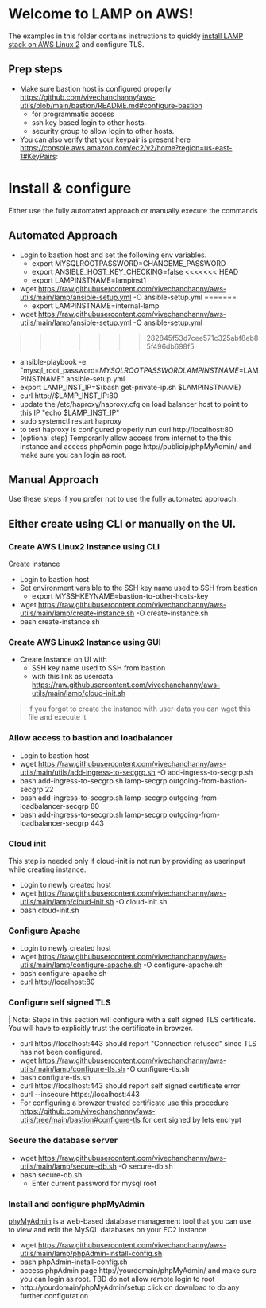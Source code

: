 # Welcome to LAMP on AWS!

The examples in this folder contains instructions to quickly [install LAMP stack on AWS Linux 2](https://docs.aws.amazon.com/AWSEC2/latest/UserGuide/ec2-lamp-amazon-linux-2.html) and configure TLS. 

## Prep steps
- Make sure bastion host is configured properly https://github.com/vivechanchanny/aws-utils/blob/main/bastion/README.md#configure-bastion
  - for programmatic access
  - ssh key based login to other hosts.
  - security group to allow login to other hosts.
- You can also verify that your keypair is present here https://console.aws.amazon.com/ec2/v2/home?region=us-east-1#KeyPairs:

# Install & configure
Either use the fully automated approach or manually execute the commands
## Automated Approach
- Login to bastion host and set the following env variables.
  - export MYSQLROOTPASSWORD=CHANGEME_PASSWORD
  - export ANSIBLE_HOST_KEY_CHECKING=false
<<<<<<< HEAD
  - export LAMPINSTNAME=lampinst1
- wget https://raw.githubusercontent.com/vivechanchanny/aws-utils/main/lamp/ansible-setup.yml -O ansible-setup.yml
=======
  - export LAMPINSTNAME=internal-lamp
- wget https://raw.githubusercontent.com/vivechanchanny/aws-utils/main/lamp/ansible-setup.yml -O ansible-setup.yml
>>>>>>> 282845f53d7cee571c325abf8eb85f496db698f5
- ansible-playbook -e  "mysql_root_password=$MYSQLROOTPASSWORD LAMPINSTNAME=$LAMPINSTNAME"  ansible-setup.yml
- export LAMP_INST_IP=$(bash get-private-ip.sh $LAMPINSTNAME)
- curl http://$LAMP_INST_IP:80
- update the /etc/haproxy/haproxy.cfg on load balancer host to point to this IP "echo $LAMP_INST_IP"
- sudo systemctl restart haproxy
- to test haproxy is configured properly run curl http://localhost:80
- (optional step) Temporarily allow access from internet to the this instance and access phpAdmin page http://publicip/phpMyAdmin/ and make sure you can login as root.

## Manual Approach
Use these steps if you prefer not to use the fully automated approach.

## Either create using CLI or manually on the UI.
### Create AWS Linux2 Instance using CLI
Create  instance
- Login to bastion host
- Set environment varaible to the SSH key name used to SSH from bastion
  - export MYSSHKEYNAME=bastion-to-other-hosts-key
- wget https://raw.githubusercontent.com/vivechanchanny/aws-utils/main/lamp/create-instance.sh -O create-instance.sh
- bash create-instance.sh
### Create AWS Linux2 Instance using GUI
- Create Instance on UI with 
  - SSH key name used to SSH from bastion
  - with this link as userdata https://raw.githubusercontent.com/vivechanchanny/aws-utils/main/lamp/cloud-init.sh
> If you forgot to create the instance with user-data you can wget this file and execute it

###  Allow access to bastion and loadbalancer
- Login to bastion host
- wget https://raw.githubusercontent.com/vivechanchanny/aws-utils/main/utils/add-ingress-to-secgrp.sh -O add-ingress-to-secgrp.sh
- bash add-ingress-to-secgrp.sh lamp-secgrp outgoing-from-bastion-secgrp 22
- bash add-ingress-to-secgrp.sh lamp-secgrp outgoing-from-loadbalancer-secgrp 80
- bash add-ingress-to-secgrp.sh lamp-secgrp outgoing-from-loadbalancer-secgrp 443


###  Cloud init
This step is needed only if cloud-init is not run by providing as userinput while creating instance.
- Login to newly created host
- wget https://raw.githubusercontent.com/vivechanchanny/aws-utils/main/lamp/cloud-init.sh -O cloud-init.sh
- bash cloud-init.sh
###  Configure Apache 
- Login to newly created host
- wget https://raw.githubusercontent.com/vivechanchanny/aws-utils/main/lamp/configure-apache.sh -O configure-apache.sh
- bash configure-apache.sh
- curl http://localhost:80
###  Configure self signed TLS
| Note: Steps in this section will configure with a self signed TLS certificate. You will have to explicitly trust the certificate in browzer.
- curl https://localhost:443  should report "Connection refused" since TLS has not been configured.
- wget https://raw.githubusercontent.com/vivechanchanny/aws-utils/main/lamp/configure-tls.sh -O configure-tls.sh
- bash configure-tls.sh
- curl https://localhost:443  should report self signed certificate error
- curl --insecure https://localhost:443
- For configuring a browzer trusted certificate use this procedure  https://github.com/vivechanchanny/aws-utils/tree/main/bastion#configure-tls for cert signed by  lets encrypt
###  Secure the database server
- wget https://raw.githubusercontent.com/vivechanchanny/aws-utils/main/lamp/secure-db.sh -O secure-db.sh
- bash secure-db.sh
  - Enter current password for mysql root 

### Install  and configure phpMyAdmin
[phyMyAdmin](https://www.phpmyadmin.net/) is a web-based database management tool that you can use to view and edit the MySQL databases on your EC2 instance
- wget https://raw.githubusercontent.com/vivechanchanny/aws-utils/main/lamp/phpAdmin-install-config.sh
- bash phpAdmin-install-config.sh
- access phpAdmin page http://yourdomain/phpMyAdmin/ and make sure you can login as root. TBD do not allow remote login to root
- http://yourdomain/phpMyAdmin/setup click on download to do any further configuration

